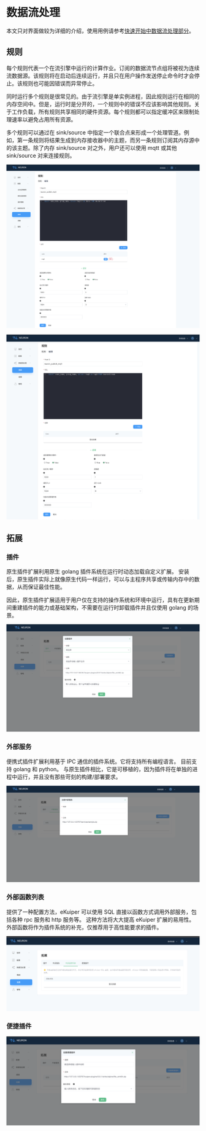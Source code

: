 # 数据流处理

本文只对界面做较为详细的介绍，使用用例请参考[快速开始中数据流处理部分](../getting-started/quick_start.md)。

## 规则

每个规则代表一个在流引擎中运行的计算作业。订阅的数据流节点组将被视为连续流数据源。该规则将在启动后连续运行，并且只在用户操作发送停止命令时才会停止。该规则也可能因错误而异常停止。

同时运行多个规则是很常见的。由于流引擎是单实例进程，因此规则运行在相同的内存空间中。但是，运行时是分开的，一个规则中的错误不应该影响其他规则。关于工作负载，所有规则共享相同的硬件资源。每个规则都可以指定缓冲区来限制处理速率以避免占用所有资源。

多个规则可以通过在 sink/source 中指定一个联合点来形成一个处理管道。例如，第一条规则将结果生成到内存接收器中的主题，而另一条规则订阅其内存源中的该主题。除了内存 sink/source 对之外，用户还可以使用 mqtt 或其他 sink/source 对来连接规则。

![data-stream-rules](./assets/data-stream-rules.png)

![data-stream-rules-add-action](./assets/data-stream-rules-add-action.png)

## 拓展

### 插件

原生插件扩展利用原生 golang 插件系统在运行时动态加载自定义扩展。 安装后，原生插件实际上就像原生代码一样运行，可以与主程序共享或传输内存中的数据，从而保证最佳性能。

因此，原生插件扩展适用于用户仅在支持的操作系统和环境中运行，具有在更新期间重建插件的能力或基础架构，不需要在运行时卸载插件并且仅使用 golang 的场景。

![data-stream-create-plugin](./assets/data-stream-create-plugin.png)

### 外部服务

便携式插件扩展利用基于 IPC 通信的插件系统。它将支持所有编程语言。 目前支持 golang 和 python。 与原生插件相比，它是可移植的，因为插件将在单独的进程中运行，并且没有那些苛刻的构建/部署要求。

![data-stream-external-service](./assets/data-stream-external-service.png)

### 外部函数列表

提供了一种配置方法，eKuiper 可以使用 SQL 直接以函数方式调用外部服务，包括各种 rpc 服务和 http 服务等。 这种方法将大大提高 eKuiper 扩展的易用性。 外部函数将作为插件系统的补充，仅推荐用于高性能要求的插件。

![data-stream-external-functions](./assets/data-stream-external-functions.png)

### 便捷插件

![data-stream-create-portable](./assets/data-stream-create-portable.png)
